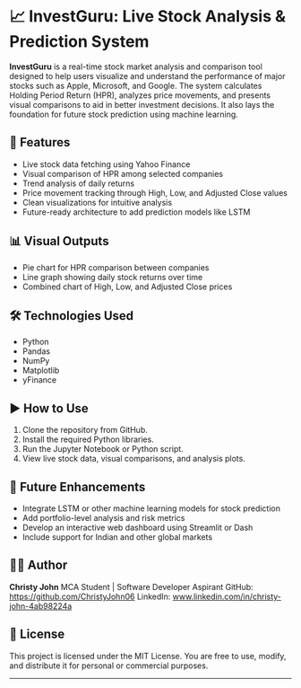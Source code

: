 
# 📈 InvestGuru: Live Stock Analysis & Prediction System

**InvestGuru** is a real-time stock market analysis and comparison tool designed to help users visualize and understand the performance of major stocks such as Apple, Microsoft, and Google. The system calculates Holding Period Return (HPR), analyzes price movements, and presents visual comparisons to aid in better investment decisions. It also lays the foundation for future stock prediction using machine learning.

## 🔧 Features

* Live stock data fetching using Yahoo Finance
* Visual comparison of HPR among selected companies
* Trend analysis of daily returns
* Price movement tracking through High, Low, and Adjusted Close values
* Clean visualizations for intuitive analysis
* Future-ready architecture to add prediction models like LSTM

## 📊 Visual Outputs

* Pie chart for HPR comparison between companies
* Line graph showing daily stock returns over time
* Combined chart of High, Low, and Adjusted Close prices

## 🛠 Technologies Used

* Python
* Pandas
* NumPy
* Matplotlib
* yFinance

## ▶️ How to Use

1. Clone the repository from GitHub.
2. Install the required Python libraries.
3. Run the Jupyter Notebook or Python script.
4. View live stock data, visual comparisons, and analysis plots.

## 🚀 Future Enhancements

* Integrate LSTM or other machine learning models for stock prediction
* Add portfolio-level analysis and risk metrics
* Develop an interactive web dashboard using Streamlit or Dash
* Include support for Indian and other global markets

## 👨‍💻 Author

**Christy John**
MCA Student | Software Developer Aspirant
GitHub: https://github.com/ChristyJohn06
LinkedIn: www.linkedin.com/in/christy-john-4ab98224a


## 📄 License

This project is licensed under the MIT License. You are free to use, modify, and distribute it for personal or commercial purposes.

---
